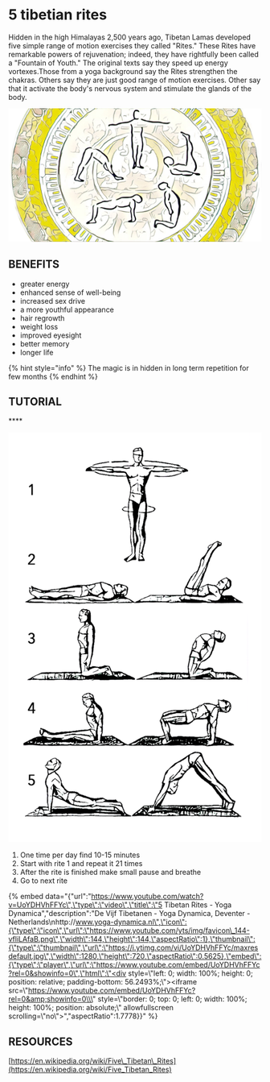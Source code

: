 # 5 tibetian rites

Hidden in the high Himalayas 2,500 years ago, Tibetan Lamas developed five simple range of motion exercises they called "Rites." These Rites have remarkable powers of rejuvenation; indeed, they have rightfully been called a "Fountain of Youth." The original texts say they speed up energy vortexes.Those from a yoga background say the Rites strengthen the chakras. Others say they are just good range of motion exercises. Other say that it activate the body's nervous system and stimulate the glands of the body.

![](../.gitbook/assets/5tibetian_rites_cover.JPG)

## **BENEFITS**

* greater energy
* enhanced sense of well-being
* increased sex drive
* a more youthful appearance
* hair regrowth
* weight loss
* improved eyesight
* better memory
* longer life

{% hint style="info" %}
The magic is in hidden in long term repetition for few months
{% endhint %}

## **TUTORIAL**

\*\*\*\*

![](../.gitbook/assets/5tibetian_rites_rites.png)

1. One time per day find 10-15 minutes 
2. Start with rite 1 and repeat it 21 times
3. After the rite is finished make small pause and breathe
4. Go to next rite

{% embed data="{\"url\":\"https://www.youtube.com/watch?v=UoYDHVhFFYc\",\"type\":\"video\",\"title\":\"5 Tibetan Rites - Yoga Dynamica\",\"description\":\"De Vijf Tibetanen - Yoga Dynamica, Deventer - Netherlands\\nhttp://www.yoga-dynamica.nl\",\"icon\":{\"type\":\"icon\",\"url\":\"https://www.youtube.com/yts/img/favicon\_144-vfliLAfaB.png\",\"width\":144,\"height\":144,\"aspectRatio\":1},\"thumbnail\":{\"type\":\"thumbnail\",\"url\":\"https://i.ytimg.com/vi/UoYDHVhFFYc/maxresdefault.jpg\",\"width\":1280,\"height\":720,\"aspectRatio\":0.5625},\"embed\":{\"type\":\"player\",\"url\":\"https://www.youtube.com/embed/UoYDHVhFFYc?rel=0&showinfo=0\",\"html\":\"<div style=\\\"left: 0; width: 100%; height: 0; position: relative; padding-bottom: 56.2493%;\\\"><iframe src=\\\"https://www.youtube.com/embed/UoYDHVhFFYc?rel=0&amp;showinfo=0\\\" style=\\\"border: 0; top: 0; left: 0; width: 100%; height: 100%; position: absolute;\\\" allowfullscreen scrolling=\\\"no\\\"></iframe></div>\",\"aspectRatio\":1.7778}}" %}

## RESOURCES

[https://en.wikipedia.org/wiki/Five\_Tibetan\_Rites](https://en.wikipedia.org/wiki/Five_Tibetan_Rites)


